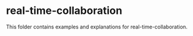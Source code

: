 # real-time-collaboration

This folder contains examples and explanations for real-time-collaboration.
